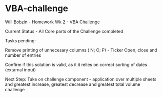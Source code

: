 # VBA-challenge
Will Bobzin - Homework Wk 2 - VBA Challenge

Current Status - All Core parts of the Challenge completed

Tasks pending: 

Remove printing of unnecesary columns ( N; O; P) - Ticker Open, close and number of entries

Confirm if this solution is valid, as it it relies on correct sorting of dates (extarnal input)

Next Step: Take on challenge component - application over multiple sheets and greatest increase, greatest decrease and greatest total volume challenge
